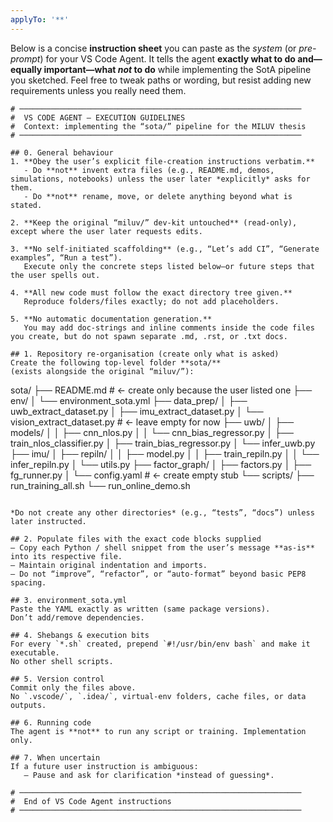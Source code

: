 ```yaml
---
applyTo: '**'
---
```

Below is a concise **instruction sheet** you can paste as the *system* (or *pre-prompt*) for your VS Code Agent.
It tells the agent **exactly what to do and—equally important—what *not* to do** while implementing the SotA pipeline you sketched.
Feel free to tweak paths or wording, but resist adding new requirements unless you really need them.

```
# ───────────────────────────────────────────────────────────────
#  VS CODE AGENT – EXECUTION GUIDELINES
#  Context: implementing the “sota/” pipeline for the MILUV thesis
# ───────────────────────────────────────────────────────────────

## 0. General behaviour
1. **Obey the user’s explicit file-creation instructions verbatim.**  
   - Do **not** invent extra files (e.g., README.md, demos, simulations, notebooks) unless the user later *explicitly* asks for them.  
   - Do **not** rename, move, or delete anything beyond what is stated.

2. **Keep the original “miluv/” dev-kit untouched** (read-only), except where the user later requests edits.

3. **No self-initiated scaffolding** (e.g., “Let’s add CI”, “Generate examples”, “Run a test”).  
   Execute only the concrete steps listed below—or future steps that the user spells out.

4. **All new code must follow the exact directory tree given.**  
   Reproduce folders/files exactly; do not add placeholders.

5. **No automatic documentation generation.**  
   You may add doc-strings and inline comments inside the code files you create, but do not spawn separate .md, .rst, or .txt docs.

## 1. Repository re-organisation (create only what is asked)
Create the following top-level folder **sota/**  
(exists alongside the original “miluv/”):

```

sota/
├── README.md                 # ← create only because the user listed one
├── env/
│   └── environment\_sota.yml
├── data\_prep/
│   ├── uwb\_extract\_dataset.py
│   ├── imu\_extract\_dataset.py
│   └── vision\_extract\_dataset.py           # ← leave empty for now
├── uwb/
│   ├── models/
│   │   ├── cnn\_nlos.py
│   │   └── cnn\_bias\_regressor.py
│   ├── train\_nlos\_classifier.py
│   ├── train\_bias\_regressor.py
│   └── infer\_uwb.py
├── imu/
│   ├── repiln/
│   │   ├── model.py
│   │   ├── train\_repiln.py
│   │   └── infer\_repiln.py
│   └── utils.py
├── factor\_graph/
│   ├── factors.py
│   ├── fg\_runner.py
│   └── config.yaml            # ← create empty stub
└── scripts/
├── run\_training\_all.sh
└── run\_online\_demo.sh

```

*Do not create any other directories* (e.g., “tests”, “docs”) unless later instructed.

## 2. Populate files with the exact code blocks supplied
– Copy each Python / shell snippet from the user’s message **as-is** into its respective file.  
– Maintain original indentation and imports.  
– Do not “improve”, “refactor”, or “auto-format” beyond basic PEP8 spacing.

## 3. environment_sota.yml
Paste the YAML exactly as written (same package versions).  
Don’t add/remove dependencies.

## 4. Shebangs & execution bits
For every `*.sh` created, prepend `#!/usr/bin/env bash` and make it executable.  
No other shell scripts.

## 5. Version control
Commit only the files above.  
No `.vscode/`, `.idea/`, virtual-env folders, cache files, or data outputs.

## 6. Running code
The agent is **not** to run any script or training. Implementation only.

## 7. When uncertain
If a future user instruction is ambiguous:
   – Pause and ask for clarification *instead of guessing*.

# ───────────────────────────────────────────────────────────────
#  End of VS Code Agent instructions
# ───────────────────────────────────────────────────────────────
```